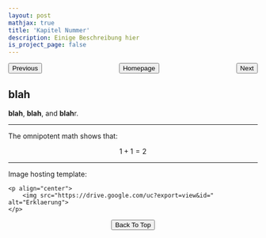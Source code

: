 ```yaml
---
layout: post
mathjax: true
title: 'Kapitel Nummer'
description: Einige Beschreibung hier
is_project_page: false
---
```



<p style="text-align:center;">
<button type="button" onclick="window.location.href='index.html';">Homepage</button>
<span style="float:left;"><button type="button" onclick="alert('This is the first chapter!')">Previous</button></span>
<span style="float:right;"><button type="button" onclick="window.location.href='ch3.html';">Next</button></span>
</p>

## blah
**blah**, **blah**, and **blah**r.

***
The omnipotent math shows that:

$$
1+1 = 2
$$

***

Image hosting template:

```
<p align="center">
    <img src="https://drive.google.com/uc?export=view&id=" alt="Erklaerung">
</p>
```

<p style="text-align:center;">
<button type="button" onclick="window.location.href='#top';">Back To Top</button>
<p>
